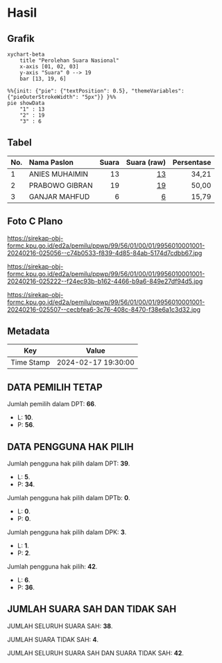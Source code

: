 # Hasil

## Grafik

```mermaid
xychart-beta
    title "Perolehan Suara Nasional"
    x-axis [01, 02, 03]
    y-axis "Suara" 0 --> 19
    bar [13, 19, 6]
```

```mermaid
%%{init: {"pie": {"textPosition": 0.5}, "themeVariables": {"pieOuterStrokeWidth": "5px"}} }%%
pie showData
    "1" : 13
    "2" : 19
    "3" : 6
```

## Tabel

| No. | Nama Paslon    | Suara | Suara (raw) | Persentase |
|:--- |:-------------- | -----:| -----------:| ----------:|
| 1   | ANIES MUHAIMIN | 13    | [13][p-1]   | 34,21      |
| 2   | PRABOWO GIBRAN | 19    | [19][p-2]   | 50,00      |
| 3   | GANJAR MAHFUD  | 6     | [6][p-3]    | 15,79      |


[p-1]: https://github.com/gigit-pemilu/pemilu-2024/blob/main/pilpres/hitung-suara/sub/99-luar-negeri/sub/56-kairo-mesir/sub/01-kairo-mesir/sub/0001-kairo-mesir/sub/001-pos-001/sub/paslon-1.txt
[p-2]: https://github.com/gigit-pemilu/pemilu-2024/blob/main/pilpres/hitung-suara/sub/99-luar-negeri/sub/56-kairo-mesir/sub/01-kairo-mesir/sub/0001-kairo-mesir/sub/001-pos-001/sub/paslon-2.txt
[p-3]: https://github.com/gigit-pemilu/pemilu-2024/blob/main/pilpres/hitung-suara/sub/99-luar-negeri/sub/56-kairo-mesir/sub/01-kairo-mesir/sub/0001-kairo-mesir/sub/001-pos-001/sub/paslon-3.txt

## Foto C Plano

https://sirekap-obj-formc.kpu.go.id/ed2a/pemilu/ppwp/99/56/01/00/01/9956010001001-20240216-025056--c74b0533-f839-4d85-84ab-5174d7cdbb67.jpg

https://sirekap-obj-formc.kpu.go.id/ed2a/pemilu/ppwp/99/56/01/00/01/9956010001001-20240216-025222--f24ec93b-b162-4466-b9a6-849e27df94d5.jpg

https://sirekap-obj-formc.kpu.go.id/ed2a/pemilu/ppwp/99/56/01/00/01/9956010001001-20240216-025507--cecbfea6-3c76-408c-8470-f38e6a1c3d32.jpg


## Metadata

| Key        | Value               |
| ---------- | ------------------- |
| Time Stamp | 2024-02-17 19:30:00 |


## DATA PEMILIH TETAP

Jumlah pemilih dalam DPT: **66**.
 * L: **10**.
 * P: **56**.

## DATA PENGGUNA HAK PILIH

Jumlah pengguna hak pilih dalam DPT: **39**.
 * L: **5**.
 * P: **34**.

Jumlah pengguna hak pilih dalam DPTb: **0**.
 * L: **0**.
 * P: **0**.

Jumlah pengguna hak pilih dalam DPK: **3**.
 * L: **1**.
 * P: **2**.

Jumlah pengguna hak pilih: **42**.
 * L: **6**.
 * P: **36**.

## JUMLAH SUARA SAH DAN TIDAK SAH

JUMLAH SELURUH SUARA SAH: **38**.

JUMLAH SUARA TIDAK SAH: **4**.

JUMLAH SELURUH SUARA SAH DAN SUARA TIDAK SAH: **42**.


